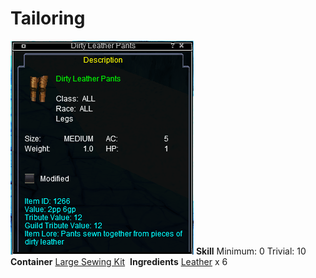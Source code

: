 <!-- TITLE: Dirty Leather Pants -->
<!-- SUBTITLE: Made of dirty leather -->

# Tailoring
![Dirty Leather Pants](/uploads/tailoring/dirty-leather-pants.png "Dirty Leather Pants")
**Skill**
Minimum: 0
Trivial: 10
​
**Container**
[Large Sewing Kit](large-sewing-kit)
​
**Ingredients**
[Leather](leather) x 6